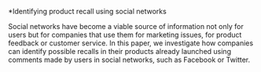 *Identifying product recall using social networks

Social networks have become a viable source of information not only for users but for companies that use them for marketing issues, for product feedback or customer service. In this paper, we investigate how companies can identify possible recalls in their products already launched using comments made by users in social networks, such as Facebook or Twitter.